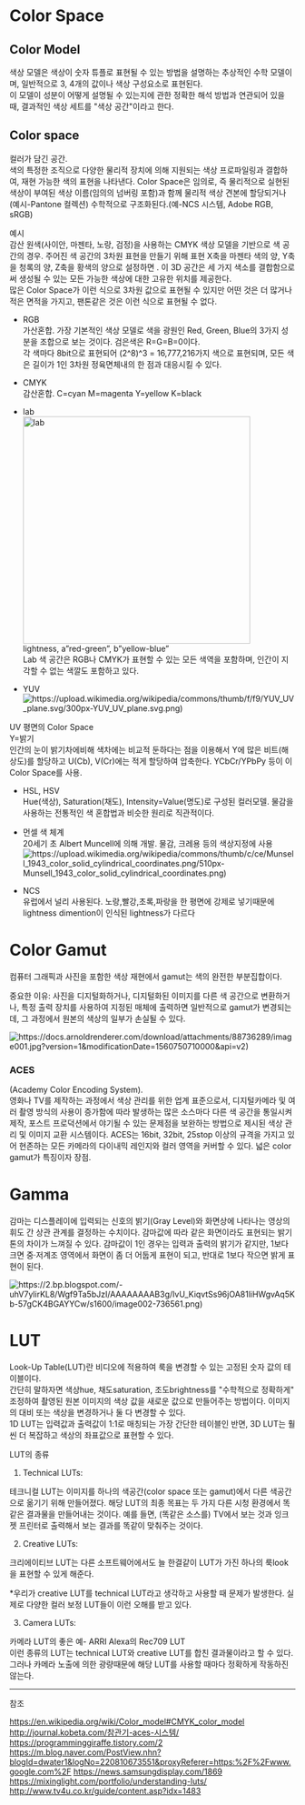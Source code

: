 # Color Space
## Color Model
색상 모델은 색상이 숫자 튜플로 표현될 수 있는 방법을 설명하는 추상적인 수학 모델이며, 일반적으로 3, 4개의 값이나 색상 구성요소로 표현된다.    
 이 모델이 성분이 어떻게 설명될 수 있는지에 관한 정확한 해석 방법과 연관되어 있을 때, 결과적인 색상 세트를 "색상 공간"이라고 한다. 

## Color space
컬러가 담긴 공간.    
색의 특정한 조직으로 다양한 물리적 장치에 의해 지원되는 색상 프로파일링과 결합하여, 재현 가능한 색의 표현을 나타낸다.
Color Space은 임의로, 즉 물리적으로 실현된 색상이 부여된 색상 이름(임의의 넘버링 포함)과 함께 물리적 색상 견본에 할당되거나(예시-Pantone 컬렉션) 수학적으로 구조화된다.(예-NCS 시스템, Adobe RGB, sRGB)
    
    
예시    
감산 원색(사이안, 마젠타, 노랑, 검정)을 사용하는 CMYK 색상 모델을 기반으로 색 공간의 경우. 
주어진 색 공간의 3차원 표현을 만들기 위해 표현 X축을 마젠타 색의 양, Y축을 청록의 양, Z축을 황색의 양으로 설정하면 . 이 3D 공간은 세 가지 색소를 결합함으로써 생성될 수 있는 모든 가능한 색상에 대한 고유한 위치를 제공한다.    
많은 Color Space가 이런 식으로 3차원 값으로 표현될 수 있지만 어떤 것은 더 많거나 적은 면적을 가지고, 팬톤같은 것은 이런 식으로 표현될 수 없다.
    
    
+ RGB     
 가산혼합. 가장 기본적인 색상 모델로 색을 광원인 Red, Green, Blue의 3가지 성분을 조합으로 보는 것이다. 검은색은 R=G=B=0이다.    
 각 색마다 8bit으로 표현되어 (2^8)^3 = 16,777,216가지 색으로 표현되며, 모든 색은 길이가 1인 3차원 정육면체내의 한 점과 대응시킬 수 있다.
 
+ CMYK    
 감산혼합. C=cyan M=magenta Y=yellow K=black
 
+ lab    
<img src="https://sensing.konicaminolta.asia/wp-content/uploads/2018/09/3D-LAB.jpg" width="400px" height="400px" title="px(픽셀) 크기 설정" alt="lab"></img><br/>
lightness, a”red-green”, b”yellow-blue”    
Lab 색 공간은 RGB나 CMYK가 표현할 수 있는 모든 색역을 포함하며, 인간이 지각할 수 없는 색깔도 포함하고 있다.

+ YUV    
![https://upload.wikimedia.org/wikipedia/commons/thumb/f/f9/YUV_UV_plane.svg/300px-YUV_UV_plane.svg.png)](https://upload.wikimedia.org/wikipedia/commons/thumb/f/f9/YUV_UV_plane.svg/300px-YUV_UV_plane.svg.png)

UV 평면의 Color Space    
Y=밝기    
인간의 눈이 밝기차에비해 색차에는 비교적 둔하다는 점을 이용해서 Y에 많은 비트(해상도)를 할당하고 U(Cb), V(Cr)에는 적게 할당하여 압축한다.
YCbCr/YPbPy 등이 이 Color Space를 사용. 

+ HSL, HSV    
Hue(색상), Saturation(채도), Intensity=Value(명도)로 구성된 컬러모델.
물감을 사용하는 전통적인 색 혼합법과 비슷한 원리로 직관적이다.

+ 먼셀 색 체계    
 20세기 초 Albert Muncell에 의해 개발. 물감, 크레용 등의 색상지정에 사용
![https://upload.wikimedia.org/wikipedia/commons/thumb/c/ce/Munsell_1943_color_solid_cylindrical_coordinates.png/510px-Munsell_1943_color_solid_cylindrical_coordinates.png)](https://upload.wikimedia.org/wikipedia/commons/thumb/c/ce/Munsell_1943_color_solid_cylindrical_coordinates.png/510px-Munsell_1943_color_solid_cylindrical_coordinates.png)

+ NCS    
 유럽에서 널리 사용된다. 노랑,빨강,초록,파랑을 한 평면에 강제로 넣기때문에 lightness dimention이 인식된 lightness가 다르다
     
     
# Color Gamut
컴퓨터 그래픽과 사진을 포함한 색상 재현에서 gamut는 색의 완전한 부분집합이다.
    
중요한 이유: 사진을 디지털화하거나, 디지털화된 이미지를 다른 색 공간으로 변환하거나, 특정 출력 장치를 사용하여 지정된 매체에 출력하면 일반적으로 gamut가 변경되는데, 그 과정에서 원본의 색상의 일부가 손실될 수 있다.
     
![https://docs.arnoldrenderer.com/download/attachments/88736289/image001.jpg?version=1&modificationDate=1560750710000&api=v2)](https://docs.arnoldrenderer.com/download/attachments/88736289/image001.jpg?version=1&modificationDate=1560750710000&api=v2)
    
### ACES 
(Academy Color Encoding System).   
영화나 TV를 제작하는 과정에서 색상 관리를 위한 업계 표준으로서, 디지털카메라 및 여러 촬영 방식의 사용이 증가함에 따라 발생하는 많은 소스마다 다른 색 공간을 통일시켜 제작, 포스트 프로덕션에서 야기될 수 있는 문제점을 보완하는 방법으로 제시된 색상 관리 및 이미지 교환 시스템이다.
ACES는 16bit, 32bit, 25stop 이상의 규격을 가지고 있어 현존하는 모든 카메라의 다이내믹 레인지와 컬러 영역을 커버할 수 있다. 넓은 color gamut가 특징이자 장점.
    
# Gamma
감마는 디스플레이에 입력되는 신호의 밝기(Gray Level)와 화면상에 나타나는 영상의 휘도 간 상관 관계를 결정하는 수치이다. 감마값에 따라 같은 화면이라도 표현되는 밝기 톤의 차이가 느껴질 수 있다. 감마값이 1인 경우는 입력과 출력의 밝기가 같지만, 1보다 크면 중·저계조 영역에서 화면이 좀 더 어둡게 표현이 되고, 반대로 1보다 작으면 밝게 표현이 된다.
    
![https://2.bp.blogspot.com/-uhV7ylirKL8/Wgf9Ta5bJzI/AAAAAAAAB3g/IvU_KiqvtSs96jOA81liHWgvAq5Kb-57gCK4BGAYYCw/s1600/image002-736561.png)](https://2.bp.blogspot.com/-uhV7ylirKL8/Wgf9Ta5bJzI/AAAAAAAAB3g/IvU_KiqvtSs96jOA81liHWgvAq5Kb-57gCK4BGAYYCw/s1600/image002-736561.png)

# LUT
Look-Up Table(LUT)란 비디오에 적용하여 룩을 변경할 수 있는 고정된 숫자 값의 테이블이다.    
간단히 말하자면 색상hue, 채도saturation, 조도brightness를 "수학적으로 정확하게" 조정하여 촬영된 원본 이미지의 색상 값을 새로운 값으로 만들어주는 방법이다.    이미지의 대비 또는 색상을 변경하거나 둘 다 변경할 수 있다.    
1D LUT는 입력값과 출력값이 1:1로 매칭되는 가장 간단한 테이블인 반면, 3D LUT는 훨씬 더 복잡하고 색상의 좌표값으로 표현할 수 있다.
    
LUT의 종류
    
1) Technical LUTs:

테크니컬 LUT는 이미지를 하나의 색공간(color space 또는 gamut)에서 다른 색공간으로 옮기기 위해 만들어졌다.  해당 LUT의 최종 목표는 두 가지 다른 시청 환경에서 똑같은 결과물을 만들어내는 것이다. 예를 들면, (똑같은 소스를) TV에서 보는 것과 잉크젯 프린터로 출력해서 보는 결과를 똑같이 맞춰주는 것이다.    
    
2) Creative LUTs:

크리에이티브 LUT는 다른 소프트웨어에서도 늘 한결같이 LUT가 가진 하나의 룩look을 표현할 수 있게 해준다.

*우리가 creative LUT를 technical LUT라고 생각하고 사용할 때 문제가 발생한다.  실제로 다양한 컬러 보정 LUT들이 이런 오해를 받고 있다.
    
3) Camera LUTs:

카메라 LUT의 좋은 예- ARRI Alexa의 Rec709 LUT    
이런 종류의 LUT는 technical LUT와 creative LUT를 합친 결과물이라고 할 수 있다.  그러나 카메라 노출에 의한 광량때문에 해당 LUT를 사용할 때마다 정확하게 작동하진 않는다.
    
    
    
--------
참조    

https://en.wikipedia.org/wiki/Color_model#CMYK_color_model
http://journal.kobeta.com/참관기-aces-시스템/
https://programminggiraffe.tistory.com/2
https://m.blog.naver.com/PostView.nhn?blogId=dwater1&logNo=220810673551&proxyReferer=https:%2F%2Fwww.google.com%2F
https://news.samsungdisplay.com/1869
https://mixinglight.com/portfolio/understanding-luts/
http://www.tv4u.co.kr/guide/content.asp?idx=1483
    
    
